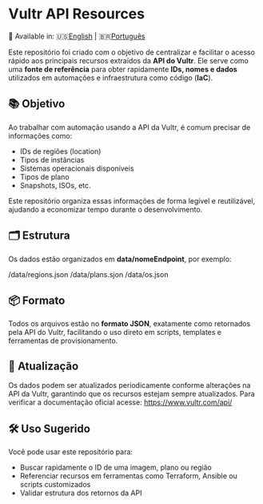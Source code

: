 # Vultr API Resources

📄 Available in: 🇺🇸[English](README.md) | 🇧🇷[Português](README.pt-br.md)

Este repositório foi criado com o objetivo de centralizar e facilitar o acesso rápido aos principais recursos extraídos da **API do Vultr**. Ele serve como uma **fonte de referência** para obter rapidamente **IDs, nomes e dados** utilizados em automações e infraestrutura como código (**IaC**).

## 📚 Objetivo

Ao trabalhar com automação usando a API da Vultr, é comum precisar de informações como:
- IDs de regiões (location)
- Tipos de instâncias
- Sistemas operacionais disponíveis
- Tipos de plano
- Snapshots, ISOs, etc.

Este repositório organiza essas informações de forma legível e reutilizável, ajudando a economizar tempo durante o desenvolvimento.

## 🗂 Estrutura

Os dados estão organizados em **data/nomeEndpoint**, por exemplo:

/data/regions.json
/data/plans.sjon
/data/os.json

## 📦 Formato

Todos os arquivos estão no **formato JSON**, exatamente como retornados pela API do Vultr, facilitando o uso direto em scripts, templates e ferramentas de provisionamento.

## 🔁 Atualização

Os dados podem ser atualizados periodicamente conforme alterações na API da Vultr, garantindo que os recursos estejam sempre atualizados. Para verificar a documentação oficial acesse: https://www.vultr.com/api/

## 🛠 Uso Sugerido

Você pode usar este repositório para:
- Buscar rapidamente o ID de uma imagem, plano ou região
- Referenciar recursos em ferramentas como Terraform, Ansible ou scripts customizados
- Validar estrutura dos retornos da API